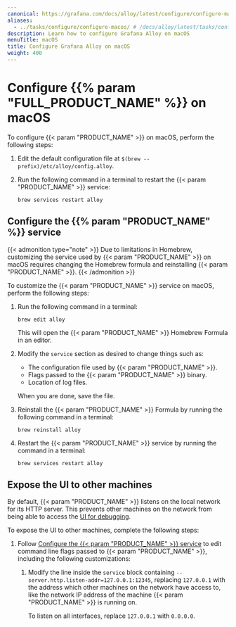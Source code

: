 ```yaml
---
canonical: https://grafana.com/docs/alloy/latest/configure/configure-macos/
aliases:
  - ../tasks/configure/configure-macos/ # /docs/alloy/latest/tasks/configure/configure-macos/
description: Learn how to configure Grafana Alloy on macOS
menuTitle: macOS
title: Configure Grafana Alloy on macOS
weight: 400
---
```


# Configure {{% param "FULL_PRODUCT_NAME" %}} on macOS

To configure {{< param "PRODUCT_NAME" >}} on macOS, perform the following steps:

1. Edit the default configuration file at `$(brew --prefix)/etc/alloy/config.alloy`.

1. Run the following command in a terminal to restart the {{< param "PRODUCT_NAME" >}} service:

   ```shell
   brew services restart alloy
   ```

## Configure the {{% param "PRODUCT_NAME" %}} service

{{< admonition type="note" >}}
Due to limitations in Homebrew, customizing the service used by {{< param "PRODUCT_NAME" >}} on macOS requires changing the Homebrew formula and reinstalling {{< param "PRODUCT_NAME" >}}.
{{< /admonition >}}

To customize the {{< param "PRODUCT_NAME" >}} service on macOS, perform the following steps:

1. Run the following command in a terminal:

   ```shell
   brew edit alloy
   ```

   This will open the {{< param "PRODUCT_NAME" >}} Homebrew Formula in an editor.

1. Modify the `service` section as desired to change things such as:

   * The configuration file used by {{< param "PRODUCT_NAME" >}}.
   * Flags passed to the {{< param "PRODUCT_NAME" >}} binary.
   * Location of log files.

   When you are done, save the file.

1. Reinstall the {{< param "PRODUCT_NAME" >}} Formula by running the following command in a terminal:

   ```shell
   brew reinstall alloy
   ```

1. Restart the {{< param "PRODUCT_NAME" >}} service by running the command in a terminal:

   ```shell
   brew services restart alloy
   ```

## Expose the UI to other machines

By default, {{< param "PRODUCT_NAME" >}} listens on the local network for its HTTP server.
This prevents other machines on the network from being able to access the [UI for debugging][UI].

To expose the UI to other machines, complete the following steps:

1. Follow [Configure the {{< param "PRODUCT_NAME" >}} service](#configure-the-alloy-service)
   to edit command line flags passed to {{< param "PRODUCT_NAME" >}}, including the
   following customizations:

    1. Modify the line inside the `service` block containing
       `--server.http.listen-addr=127.0.0.1:12345`, replacing `127.0.0.1` with
       the address which other machines on the network have access to, like the
       network IP address of the machine {{< param "PRODUCT_NAME" >}} is running on.

       To listen on all interfaces, replace `127.0.0.1` with `0.0.0.0`.

[UI]: ../../troubleshoot/debug/#alloy-ui
